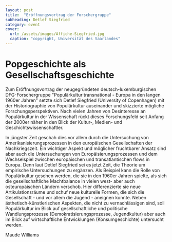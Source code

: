 ```yaml
---
layout: post
title:  "Eröffnungsvortrag der Forschergruppe"
subheading: Detlef Siegfried
category: event
cover:
  url: /assets/images/Affiche-Siegfried.jpg
  caption: "copyright, Universität des Saarlandes"
---
```


# Popgeschichte als Gesellschaftsgeschichte
Zum Eröffnungsvortrag der neugegründeten deutsch-luxemburgischen DFG-Forschergruppe "Populärkultur transnational - Europa in den langen 1960er Jahren" setzte sich Detlef Siegfried (University of Copenhagen) mit der Historiographie von Populärkultur auseinander und skizzierte mögliche Forschungsperspektiven. Nach vielen Jahren von Desinteresse an Populärkultur in der Wissenschaft rückt dieses Forschungsfeld seit Anfang der 2000er näher in den Blick der Kultur-, Medien- und Geschichtswissenschaftler.

<!-- more -->
In jüngster Zeit geschah dies vor allem durch die Untersuchung von Amerikanisierungsprozessen in den europäischen Gesellschaften der Nachkriegszeit. Ein wichtiger Aspekt und möglicher fruchtbarer Ansatz sind aber auch die Untersuchungen von Europäisierungsprozessen und dem Wechselspiel zwischen europäischen und transatlantischen flows in Europa. Denn laut Detlef Siegfried sei es jetzt Zeit, die Theorie um empirische Untersuchungen zu ergänzen. Als Beispiel kann die Rolle von Populärkultur gesehen werden, die sie in den 1960er Jahren spielte, als sich die gesellschaftliche Machtbalance in vielen west- aber auch osteuropäischen Ländern verschob. Hier differenzierte sie neue Artikulationsräume und schuf neue kulturelle Formen, die sich die Gesellschaft - und vor allem die Jugend - aneignen konnte.
Neben ästhetisch-künstlerischen Aspekten, die nicht zu vernachlässigen sind, soll Populärkultur im Blick auf gesellschaftliche und politische Wandlungsprozesse (Demokratisierungsprozesse, Jugendkultur) aber auch im Blick auf wirtschaftliche Entwicklungen (Konsumgeschichte) untersucht werden.

Maude Williams
